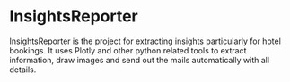 # InsightsReporter
InsightsReporter is the project for extracting insights particularly for hotel bookings. It uses Plotly and other python related tools to extract information, draw images and send out the mails automatically with all details.
